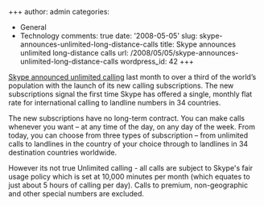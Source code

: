 +++
author: admin
categories:
- General
- Technology
comments: true
date: '2008-05-05'
slug: skype-announces-unlimited-long-distance-calls
title: Skype announces unlimited long-distance calls
url: /2008/05/05/skype-announces-unlimited-long-distance-calls
wordpress_id: 42
+++


[Skype announced unlimited calling](http://about.skype.com/2008/04/skype_announces_unlimited_long.html) last month to over a third of the world’s population with the launch of its new calling subscriptions. The new subscriptions signal the first time Skype has offered a single, monthly flat rate for international calling to landline numbers in 34 countries.

The new subscriptions have no long-term contract. You can make calls whenever you want – at any time of the day, on any day of the week. From today, you can choose from three types of subscription – from unlimited calls to landlines in the country of your choice through to landlines in 34 destination countries worldwide.

However its not true Unlimited calling - all calls are subject to Skype's fair usage policy which is set at 10,000 minutes per month (which equates to just about 5 hours of calling per day). Calls to premium, non-geographic and other special numbers are excluded.
